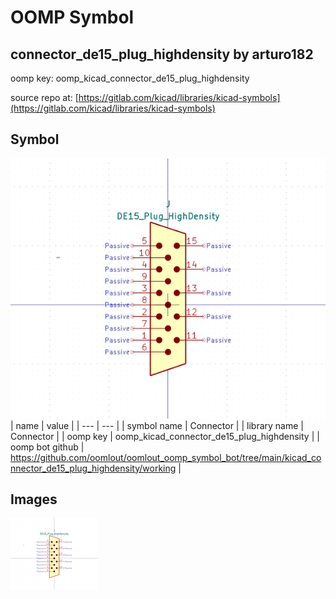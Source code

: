 # OOMP Symbol  
## connector_de15_plug_highdensity  by arturo182  
  
oomp key: oomp_kicad_connector_de15_plug_highdensity  
  
source repo at: [https://gitlab.com/kicad/libraries/kicad-symbols](https://gitlab.com/kicad/libraries/kicad-symbols)  
## Symbol  
  
[![working.png](working_600.png)](working.png)  
| name | value | 
| --- | --- | 
| symbol name | Connector | 
| library name | Connector | 
| oomp key | oomp_kicad_connector_de15_plug_highdensity | 
| oomp bot github | https://github.com/oomlout/oomlout_oomp_symbol_bot/tree/main/kicad_connector_de15_plug_highdensity/working | 
## Images  
  
[![working.png](working_140.png)](working.png)  
